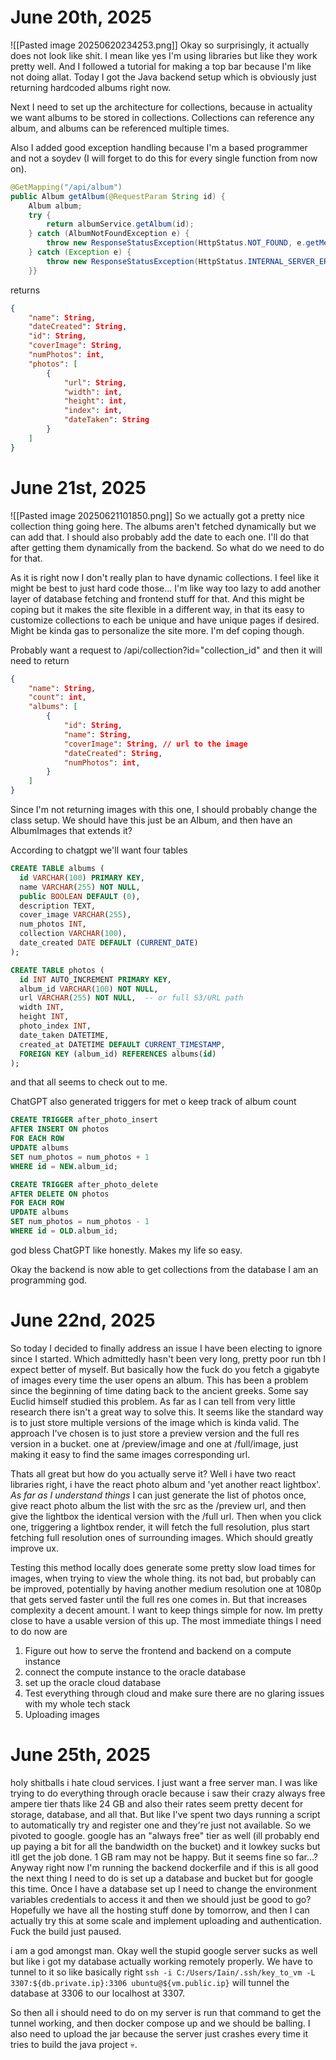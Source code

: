 # June 20th, 2025
![[Pasted image 20250620234253.png]]
Okay so surprisingly, it actually does not look like shit. I mean like yes I'm using libraries but like they work pretty well. And I followed a tutorial for making a top bar because I'm like not doing allat. Today I got the Java backend setup which is obviously just returning hardcoded albums right now. 

Next I need to set up the architecture for collections, because in actuality we want albums to be stored in collections. Collections can reference any album, and albums can be referenced multiple times. 

Also I added good exception handling because I'm a based programmer and not a soydev (I will forget to do this for every single function from now on). 
```Java
@GetMapping("/api/album")  
public Album getAlbum(@RequestParam String id) {  
    Album album;  
    try {  
        return albumService.getAlbum(id);  
    } catch (AlbumNotFoundException e) {  
        throw new ResponseStatusException(HttpStatus.NOT_FOUND, e.getMessage());  
    } catch (Exception e) {  
        throw new ResponseStatusException(HttpStatus.INTERNAL_SERVER_ERROR, e.getMessage());  
    }}
```

returns 
```Json
{
	"name": String,
	"dateCreated": String,
	"id": String,
	"coverImage": String,
	"numPhotos": int,
	"photos": [
		{
			"url": String,
			"width": int,
			"height": int,
			"index": int,
			"dateTaken": String
		}
	]
}
```
# June 21st, 2025
![[Pasted image 20250621101850.png]]
So we actually got a pretty nice collection thing going here. The albums aren't fetched dynamically but we can add that. I should also probably add the date to each one. I'll do that after getting them dynamically from the backend. So what do we need to do for that.

As it is right now I don't really plan to have dynamic collections. I feel like it might be best to just hard code those... I'm like way too lazy to add another layer of database fetching and frontend stuff for that. And this might be coping but it makes the site flexible in a different way, in that its easy to customize collections to each be unique and have unique pages if desired. Might be kinda gas to personalize the site more. I'm def coping though.

Probably want a request to /api/collection?id="collection_id"
and then it will need to return
```Json
{
	"name": String,
	"count": int,
	"albums": [
		{
			"id": String,
			"name": String,
			"coverImage": String, // url to the image
			"dateCreated": String,
			"numPhotos": int,
		}
	]
}
```

Since I'm not returning images with this one, I should probably change the class setup. We should have this just be an Album, and then have an AlbumImages that extends it?

According to chatgpt we'll want four tables
```sql
CREATE TABLE albums (
  id VARCHAR(100) PRIMARY KEY,
  name VARCHAR(255) NOT NULL,
  public BOOLEAN DEFAULT (0),
  description TEXT,
  cover_image VARCHAR(255),
  num_photos INT,
  collection VARCHAR(100),
  date_created DATE DEFAULT (CURRENT_DATE)
);

CREATE TABLE photos (
  id INT AUTO_INCREMENT PRIMARY KEY,
  album_id VARCHAR(100) NOT NULL,
  url VARCHAR(255) NOT NULL,  -- or full S3/URL path
  width INT,
  height INT,
  photo_index INT,
  date_taken DATETIME,
  created_at DATETIME DEFAULT CURRENT_TIMESTAMP,
  FOREIGN KEY (album_id) REFERENCES albums(id)
);
```
and that all seems to check out to me. 

ChatGPT also generated triggers for met o keep track of album count
```sql
CREATE TRIGGER after_photo_insert
AFTER INSERT ON photos
FOR EACH ROW
UPDATE albums
SET num_photos = num_photos + 1
WHERE id = NEW.album_id;

CREATE TRIGGER after_photo_delete
AFTER DELETE ON photos
FOR EACH ROW
UPDATE albums
SET num_photos = num_photos - 1
WHERE id = OLD.album_id;
```
god bless ChatGPT like honestly. Makes my life so easy.

Okay the backend is now able to get collections from the database I am an programming god.

# June 22nd, 2025
So today I decided to finally address an issue I have been electing to ignore since I started. Which admittedly hasn't been very long, pretty poor run tbh I expect better of myself. But basically how the fuck do you fetch a gigabyte of images every time the user opens an album. This has been a problem since the beginning of time dating back to the ancient greeks. Some say Euclid himself studied this problem. As far as I can tell from very little research there isn't a great way to solve this. It seems like the standard way is to just store multiple versions of the image which is kinda valid. The approach I've chosen is to just store a preview version and the full res version in a bucket. one at /preview/image and one at /full/image, just making it easy to find the same images corresponding url. 

Thats all great but how do you actually serve it? Well i have two react libraries right, i have the react photo album and 'yet another react lightbox'. *As far as I understand things* I can just generate the list of photos once, give react photo album the list with the src as the /preview url, and then give the lightbox the identical version with the /full url. Then when you click one, triggering a lightbox render, it will fetch the full resolution, plus start fetching full resolution ones of surrounding images. Which should greatly improve ux. 

Testing this method locally does generate some pretty slow load times for images, when trying to view the whole thing. its not bad, but probably can be improved, potentially by having another medium resolution one at 1080p that gets served faster until the full res one comes in. But that increases complexity a decent amount. I want to keep things simple for now. Im pretty close to have a usable version of this up. The most immediate things I need to do now are
1. Figure out how to serve the frontend and backend on a compute instance
2. connect the compute instance to the oracle database
3. set up the oracle cloud database
4. Test everything through cloud and make sure there are no glaring issues with my whole tech stack
5. Uploading images 

# June 25th, 2025
holy shitballs i hate cloud services. I just want a free server man. I was like trying to do everything through oracle because i saw their crazy always free ampere tier thats like 24 GB and also their rates seem pretty decent for storage, database, and all that. But like I've spent two days running a script to automatically try and register one and they're just not available. So we pivoted to google. google has an "always free" tier as well (ill probably end up paying a bit for all the bandwidth on the bucket) and it lowkey sucks but itll get the job done. 1 GB ram may not be happy. But it seems fine so far...? Anyway right now I'm running the backend dockerfile and if this is all good the next thing I need to do is set up a database and bucket but for google this time. Once I have a database set up I need to change the environment variables credentials to access it and then we should just be good to go? Hopefully we have all the hosting stuff done by tomorrow, and then I can actually try this at some scale and implement uploading and authentication. Fuck the build just paused.

i am a god amongst man. Okay well the stupid google server sucks as well but like i got my database actually working remotely properly. We have to tunnel to it so like basically right
`ssh -i C:/Users/Iain/.ssh/key_to_vm -L 3307:${db.private.ip}:3306 ubuntu@${vm.public.ip}`
will tunnel the database at 3306 to our localhost at 3307. 

So then all i should need to do on my server is run that command to get the tunnel working, and then docker compose up and we should be balling. I also need to upload the jar because the server just crashes every time it tries to build the java project :skull:.